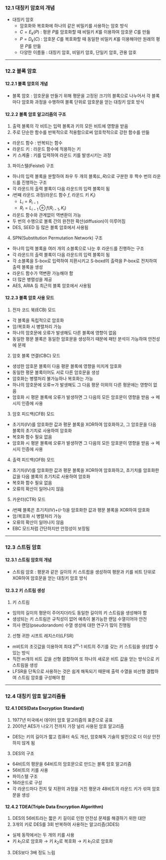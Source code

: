 ### 12.1 대칭키 암호의 개념

- 대칭키 암호
  - 암호화와 복호화에 하나의 같은 비밀키를 사용하는 암호 방식
  - $C = E_k(P)$ : 평문 $P$를 암호화할 때 비밀키 $K$를 이용하여 암호문 $C$를 만듦
  - $P = D_k(C)$ : 암호문 $C$를 복호화할 때 동일한 비밀키 $K$를 이용해야만 원래의 평문 $P$를 만듦
  - 다양한 이름들 : 대칭키 암호, 비밀키 암호, 단일키 암호, 관용 암호

---

### 12.2 블록 암호

#### 12.2.1 블록 암호의 개념

- 블록 암호 : 암호문을 만들기 위해 평문을 고정된 크기의 블록으로 나누어서 각 블록마다 암호화 과정을 수행하여 블록 단위로 암호문을 얻는 대칭키 암호 방식

#### 12.2.2 블록 암호 알고리즘의 구조

1. 출력 블록의 각 비트는 입력 블록과 키의 모든 비트에 영향을 받음
2. 주로 단순한 함수를 반복적으로 적용함으로써 암호학적으로 강한 함수를 만듦

- 라운드 함수 : 반복되는 함수
- 라운드 키 : 라운드 함수에 적용하는 키
- 키 스케줄 : 키를 입력하여 라운드 키를 발생시키는 과정

3. 파이스텔(Feistel) 구조

- 하나의 입력 블록을 분할하여 좌우 두 개의 블록($L, R$)으로 구분한 후 짝수 번의 라운드를 진행하는 구조
- 각 라운드의 출력 블록이 다음 라운드의 입력 블록이 됨
- $i$번째 라운드 과정(라운드 함수 $f$, 라운드 키 $K_i$)
  - $L_i = R_{i-1}$
  - $R_i = L_{i-1}\oplus f(R_{i-1}, K_i)$
- 라운드 함수와 관계없이 역변환이 가능
- 두 번의 수행으로 블록 간의 완전한 확산(diffusion)이 이루어짐
- DES, SEED 등 많은 블록 암호에서 사용됨

4. SPN(Substitution Permutation Network) 구조

- 하나의 입력 블록을 여러 개의 소블록으로 나눈 후 라운드를 진행하는 구조
- 각 라운드의 출력 블록이 다음 라운드의 입력 블록이 됨
- 각 소블록을 S\-box로 입력하여 치환시키고 S\-boxd의 출력을 P\-box로 전치하여 출력 블록을 생성
- 라운드 함수가 역변환 가능해야 함
- 더 많은 병렬성을 제공
- AES, ARIA 등 최근의 블록 암호에서 사용됨

#### 12.2.3 블록 암호 사용 모드

1. 전자 코드 북(ECB) 모드

- 각 블록을 독립적으로 암호화
- 암/복호화 시 병렬처리 가능
- 하나의 암호문에 오류가 발생해도 다른 블록에 영향이 없음
- 동일한 평문 블록은 동일한 암호문을 생성하기 때문에 패턴 분석이 가능하여 안전성에 문제

2. 암호 블록 연결(CBC) 모드

- 생성한 암호문 블록이 다음 평문 블록에 영향을 미치게 암호화
- 동일한 평문 블록이어도 서로 다른 암호문을 생성
- 암호화는 병렬처리 불가능하나 복호화는 가능
- 하나의 암호문에 오류ㅠ가 발생해도 그 다음 평문 이외의 다른 평문에는 영향이 없음
- 암호화 시 평문 블록에 오류가 발생하면 그 다음의 모든 암호문이 영향을 받음 $\to$ 메시지 인증에 사용

3. 암호 피드백(CFB) 모드

- 초기치(IV)를 암호화한 값과 평문 블록을 XOR하여 암호화하고, 그 암호문을 다음 블록의 초기치로 사용하여 암호화
- 복호화 함수 필요 없음
- 암호화 시 평문 블록에 오류가 발생하면 그 다음의 모든 암호문이 영향을 받음 $\to$ 메시지 인증에 사용

4. 출력 피드백(OFB) 모드

- 초기치(IV)를 암호화한 값과 평문 블록을 XOR하여 암호화하고, 초기치를 암호화한 값을 다음 블록의 초기치로 사용하여 암호화
- 복호화 함수 필요 없음
- 오류의 확산이 일어나지 않음

5. 카운터(CTR) 모드

- $i$번째 블록은 초기치(IV)+($i$-1)을 암호화한 값과 평문 블록을 XOR하여 암호화
- 암/복호화 시 병렬처리 가능
- 오류의 확산이 일어나지 않음
- EBC 모드처럼 간단하지만 안정성이 보장됨

---

### 12.3 스트림 암호

#### 12.3.1 스트림 암호의 개념

- 스트림 암호 : 평문과 같은 길이의 키 스트릠을 생성하여 평문과 키를 비트 단위로 XOR하여 암호문을 얻는 대칭키 암호 방식

#### 12.3.2 키 스트림 생성

1. 키 스트림

- 임의의 길이의 평문이 주어지더라도 동일한 길이의 키 스트림을 생성해야 함
- 생성되는 키 스트림은 규칙성이 없어 예측이 불가능한 랜덤 수열이어야 안전
- 의사 랜덤(pseudorandom) 수열 생성에 대한 연구가 많이 진행됨

2. 선형 귀한 시프트 레지스터(LFSR)

- m비트의 초깃값을 이용하여 최대 $2^m$-1 비트의 주기를 갖는 키 스트림을 생성할 수 있는 방식
- 직전 m개의 비트 값을 선형 결합하여 또 하나의 새로운 비트 값을 얻는 방식으로 키 스트림을 생성
- LFSR을 단독으로 사용하는 것은 쉽게 해독되기 때문에 출력 수열을 비선형 결합하여 스트림 암호를 구성해야 함

---

### 12.4 대칭키 암호 알고리즘들

#### 12.4.1 DES(Data Encryption Standard)

1. 1977년 미국에서 데이터 암호 알고리즘의 표준으로 공표
2. 2001년 AES가 나오기 전까지 가장 널리 사용된 암호 알고리즘

- DES는 키의 길이가 짧고 컴퓨터 속도 개선, 암호해독 기술의 발전으로 더 이상 안전하지 않게 됨

3. DES의 구조

- 64비트의 평문을 64비트의 암호문으로 만드는 블록 암호 알고리즘
- 56비트의 키를 사용
- 파이스텔 구조
- 16라운드로 구성
- 각 라운드마다 전치 및 치환의 과정을 거친 평문과 48비트의 라운드 키가 섞여 암호문을 생성

#### 12.4.2 TDEA(Triple Data Encryption Algorithm)

1. DES의 56비트라는 짧은 키 길이로 인한 안전성 문제를 해결하기 위한 대안
2. 3개의 키로 DES를 3회 반복하여 사용하는 알고리즘(3DES)

- 실제 동작에서는 두 개의 키를 사용
- 키 $k_1$으로 암호화 $\to$ 키 $k_2$로 복호화 $\to$ 키 $k_1$으로 암호화

3. DES보다 3배 정도 느림
